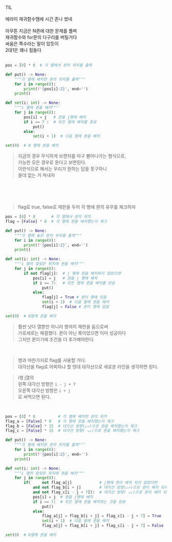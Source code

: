 TIL<br><br>
에라이 재귀함수땜에 시간 존나 썼네<br><br>
아무튼 지금은 N퀸에 대한 문제를 풀며<br>
재귀함수와 for문의 다구리를 버틸거다<br>
싸움은 쪽수라는 말이 있듯이<br>
2대1은 꽤나 힘들다<br><br>

```py
pos = [0] * 8  # 각 열에서 퀸의 위치를 출력

def put() -> None:
    """각 열에 배치한 퀸의 위치를 출력"""
    for i in range(8):
        print(f'{pos[i]:2}', end='')
    print()

def set(i: int) -> None:
    """i 열에 퀸을 배치"""
    for j in range(8):
        pos[i] = j   # 퀸을 j행에 배치
        if i == 7 :  # 모든 열에 배치를 종료
            put()
        else:
            set(i + 1)  # 다음 열에 퀸을 배치

set(0)  # 0 열에 퀸을 배치
```
> 지금의 경우 무식하게 브랜치를 마구 뻗어나가는 형식으로, <br> 가능한 모든 경우로 둔다고 보면된다. <br>
이딴식으로 해서는 우리가 원하는 답을 못구하니<br>
쓸데 없는 거 쳐내자 

<br>
<br>
<br>


>flag로 true, false로 제한을 두어 각 행에 퀸의 유무를 체크하자
```py
pos = [0] * 8       # 각 열에서 퀸의 위치
flag = [False] * 8  # 각 행에 퀸을 배치했는지 체크

def put() -> None:
    """각 열에 놓은 퀸의 위치를 출력"""
    for i in range(8):
        print(f'{pos[i]:2}', end='')
    print()

def set(i: int) -> None:
    """i 열의 알맞은 위치에 퀸을 배치"""
    for j in range(8):
        if not flag[j]:  # j 행에 퀸을 배치하지 않았으면
            pos[i] = j   # 퀸을 j 행에 배치
            if i == 7:   # 모든 열에 퀸을 배치를 완료
                put()
            else:
                flag[j] = True # 퀸이 행에 잇음
                set(i + 1)  # 다음 열에 퀸을 배치
                flag[j] = False # 퀸이 행에 업음

set(0)  # 0열에 퀸을 배치
```
>훨씬 낫다 열뿐만 아니라 행까지 제한을 둠으로써<br>
가로세로는 해결했다. 퀸이 아닌 룩이었으면 이미 성공이다<br>
그치만 퀸이기에 조건을 더 추가해야한다.

<br>

>행과 마찬가지로 flag를 사용할 거다.<br>
대각선을 flag로 어찌하냐 할 텐데 대각선으로 새로운 라인을 생각하면 된다.<br>

>i행 j열의<br>
왼쪽 대각선 방향은 `i - j + 7`<br>
오른쪽 대각선 방향은 `i + j`<br>
로 써먹으면 된다.

<br>

```py
pos = [0] * 8          # 각 열에 배치한 퀸의 위치
flag_a = [False] * 8   # 각 행에 퀸을 배치했는지 체크
flag_b = [False] * 15  # 대각선 방향(↙↗)으로 퀸을 배치했는지 체크
flag_c = [False] * 15  # 대각선 방향( ↘↖)으로 퀸을 배치했는지 체크

def put() -> None:
    """각 열에 배치한 퀸의 위치를 출력"""
    for i in range(8):
        print(f'{pos[i]:2}', end='')
    print()

def set(i: int) -> None:
    """i 열의 알맞은 위치에 퀸을 배치"""
    for j in range(8):
        if(     not flag_a[j]            # j행에 퀸이 배치 되지 않았다면
            and not flag_b[i + j]        # 대각선 방향(↙↗)으로 퀸이 배치 되지 않았다면
            and not flag_c[i - j + 7]):  # 대각선 방향( ↘↖)으로 퀸이 배치 되지 않았다면
            pos[i] = j  # 퀸을 j행에 배치
            if i == 7:  # 모든 열에 퀸을 배치하는 것을 완료
                put()
            else:
                flag_a[j] = flag_b[i + j] = flag_c[i - j + 7] = True
                set(i + 1)  # 다음 열에 퀸을 배치
                flag_a[j] = flag_b[i + j] = flag_c[i - j + 7] = False

set(0)  # 0열에 퀸을 배치
```
